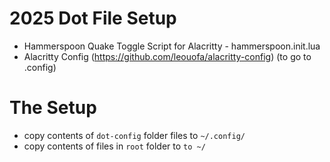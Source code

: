 # 2025 Dot File Setup

- Hammerspoon Quake Toggle Script for Alacritty - hammerspoon.init.lua
- Alacritty Config (https://github.com/leouofa/alacritty-config) (to go to .config)

# The Setup
- copy contents of ```dot-config``` folder files to ```~/.config/```
- copy contents of files in ```root``` folder to ```to ~/```

